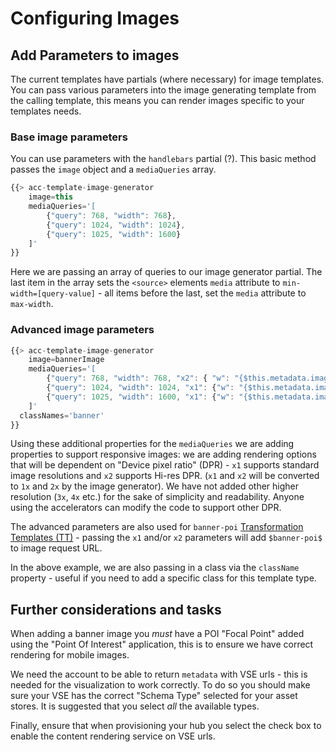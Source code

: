 # Configuring Images

## Add Parameters to images

The current templates have partials (where necessary) for image templates. You can pass various parameters into the image generating template from the calling template, this means you can render images specific to your templates needs.

### Base image parameters

You can use parameters with the `handlebars` partial (?). This basic method passes the `image` object and  a `mediaQueries` array.

```js
{{> acc-template-image-generator
    image=this
    mediaQueries='[
        {"query": 768, "width": 768},
        {"query": 1024, "width": 1024},
        {"query": 1025, "width": 1600}
    ]'
}}
```

Here we are passing an array of queries to our image generator partial. The last item in the array sets the `<source>` elements `media` attribute to `min-width=[query-value]` - all items before the last, set the `media` attribute to `max-width`.

### Advanced image parameters

```js
{{> acc-template-image-generator
    image=bannerImage
    mediaQueries='[
        {"query": 768, "width": 768, "x2": { "w": "{$this.metadata.image.height*2}", "h": "{$this.metadata.image.height*2}"} },
        {"query": 1024, "width": 1024, "x1": {"w": "{$this.metadata.image.width>1024?1024:100%}" ,"h": "100%", "aspect": "16:9"}, "x2": {"w": "{$this.metadata.image.width>1024?2048:200%}" ,"h": "200%", "aspect": "16:9"} },
        {"query": 1025, "width": 1600, "x1": {"w": "{$this.metadata.image.width>1024?1600:100%}" ,"h": "100%", "aspect": "16:9"}, "x2": {"w": "{$this.metadata.image.width>1024?3200:200%}" ,"h": "200%", "aspect": "16:9"} }
    ]'
  classNames='banner'
}}
```

Using these additional properties for the `mediaQueries` we are adding properties to support responsive images: we are adding rendering options that will be dependent on "Device pixel ratio" (DPR) - `x1` supports standard image resolutions and `x2` supports Hi-res DPR. (`x1` and `x2` will be converted to `1x` and `2x` by the image generator). We have not added other higher resolution (`3x`, `4x` etc.) for the sake of simplicity and readability. Anyone using the accelerators can modify the code to support other DPR.

The advanced parameters are also used for `banner-poi` [Transformation Templates (TT)](https://docs.amplience.net/contenthub/tools.html#templates) - passing the `x1` and/or `x2` parameters will add `$banner-poi$` to image request URL.

In the above example, we are also passing in a class via the `className` property - useful if you need to add a specific class for this template type.

## Further considerations and tasks

When adding a banner image you _must_ have a POI "Focal Point" added using the "Point Of Interest" application, this is to ensure we have correct rendering for mobile images.

We need the account to be able to return `metadata` with VSE urls - this is needed for the visualization to work correctly. To do so you should make sure your VSE has the correct "Schema Type" selected for your asset stores. It is suggested that you select _all_ the available types.

Finally, ensure that when provisioning your hub you select the check box to enable the content rendering service on VSE urls.
